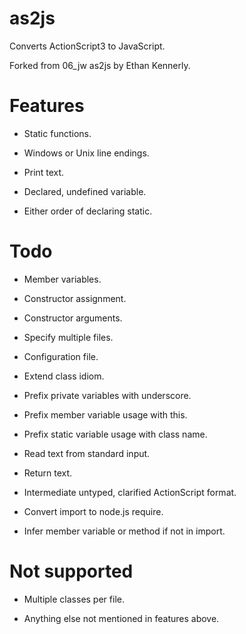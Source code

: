 as2js
=====

Converts ActionScript3 to JavaScript.

Forked from 06\_jw as2js by Ethan Kennerly.

Features
========

 * Static functions.

 * Windows or Unix line endings.

 * Print text.

 * Declared, undefined variable.

 * Either order of declaring static.

Todo
====

 * Member variables.

 * Constructor assignment.

 * Constructor arguments.

 * Specify multiple files.

 * Configuration file.

 * Extend class idiom.

 * Prefix private variables with underscore.

 * Prefix member variable usage with this.

 * Prefix static variable usage with class name.

 * Read text from standard input.

 * Return text.

 * Intermediate untyped, clarified ActionScript format.

 * Convert import to node.js require.

 * Infer member variable or method if not in import.

Not supported
=============

 * Multiple classes per file.
 
 * Anything else not mentioned in features above.
